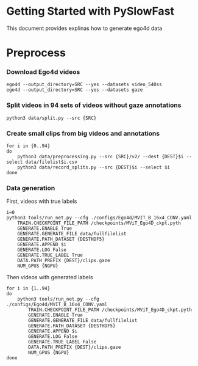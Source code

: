 # Getting Started with PySlowFast

This document provides explinas how to generate ego4d data

# Preprocess

### Download Ego4d videos

```
ego4d --output_directory=SRC --yes --datasets video_540ss
ego4d --output_directory=SRC --yes --datasets gaze
```

### Split videos in 94 sets of videos without gaze annotations

```
python3 data/split.py --src {SRC}
```

### Create small clips from big videos and annotations

```
for i in {0..94}
do
    python3 data/preprocessing.py --src {SRC}/v2/ --dest {DEST}$i --select data/filelist$i.csv
    python3 data/record_splits.py --src {DEST}$i --select $i
done
```

### Data generation

First, videos with true labels
```
i=0
python3 tools/run_net.py --cfg ./configs/Ego4d/MVIT_B_16x4_CONV.yaml 
    TRAIN.CHECKPOINT_FILE_PATH /checkpoints/MViT_Ego4D_ckpt.pyth
    GENERATE.ENABLE True
    GENERATE.GENERATE_FILE data/fullfilelist 
    GENERATE.PATH_DATASET {DESTHDF5}
    GENERATE.APPEND $i
    GENERATE.LOG False 
    GENERATE.TRUE_LABEL True 
    DATA.PATH_PREFIX {DEST}/clips.gaze 
    NUM_GPUS {NGPU}
```

Then videos with generated labels

```
for i in {1..94}
do
    python3 tools/run_net.py --cfg ./configs/Ego4d/MVIT_B_16x4_CONV.yaml 
        TRAIN.CHECKPOINT_FILE_PATH /checkpoints/MViT_Ego4D_ckpt.pyth
        GENERATE.ENABLE True
        GENERATE.GENERATE_FILE data/fullfilelist 
        GENERATE.PATH_DATASET {DESTHDF5}
        GENERATE.APPEND $i
        GENERATE.LOG False 
        GENERATE.TRUE_LABEL False 
        DATA.PATH_PREFIX {DEST}/clips.gaze 
        NUM_GPUS {NGPU}
done
```
